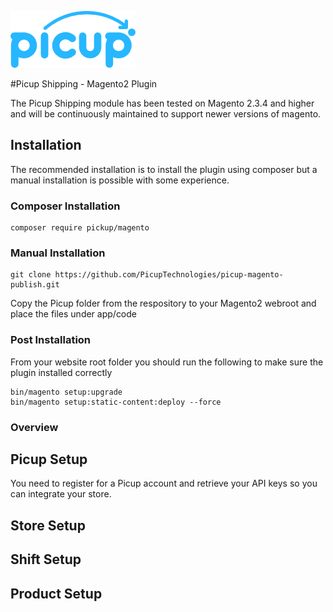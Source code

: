 [logo]: ./picup-logo.png "Picup"
![Picup Logo][logo]

#Picup Shipping - Magento2 Plugin

The Picup Shipping module has been tested on Magento 2.3.4 and higher and will be continuously maintained to support newer versions of magento.

## Installation

The recommended installation is to install the plugin using composer but a manual installation is possible with some experience.

### Composer Installation

```
composer require pickup/magento
```

### Manual Installation

```
git clone https://github.com/PicupTechnologies/picup-magento-publish.git
```
Copy the Picup folder from the respository to your Magento2 webroot and place the files
under app/code

### Post Installation

From your website root folder you should run the following to make sure the plugin installed correctly

```
bin/magento setup:upgrade
bin/magento setup:static-content:deploy --force
```

### Overview

## Picup Setup

You need to register for a Picup account and retrieve your API keys so you can integrate your store.


## Store Setup

## Shift Setup

## Product Setup

